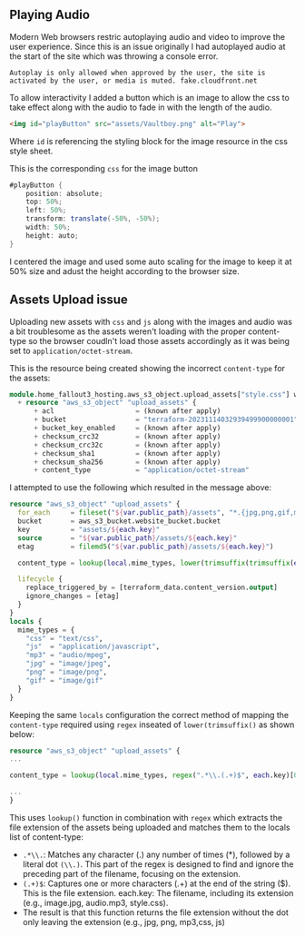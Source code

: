 ## Playing Audio
Modern Web browsers restric autoplaying audio and video to improve the user experience.
Since this is an issue originally I had autoplayed audio at the start of the site which was throwing a console error.

```
Autoplay is only allowed when approved by the user, the site is activated by the user, or media is muted. fake.cloudfront.net
```
To allow interactivity I added a button which is an image to allow the css to take effect along with the audio to fade in with the length of the audio.

```html
<img id="playButton" src="assets/Vaultboy.png" alt="Play">
```
Where `id` is referencing the styling block for the image resource in the css style sheet. 

This is the corresponding `css` for the image button
```cs
#playButton {
    position: absolute;
    top: 50%;
    left: 50%;
    transform: translate(-50%, -50%);
    width: 50%;
    height: auto;
}
```
I centered the image and used some auto scaling for the image to keep it at 50% size and adust the height according to the browser size.

## Assets Upload issue
Uploading new assets with `css` and `js` along with the images and audio was a bit troublesome as the assets weren't loading with the proper content-type so the browser coudln't load those assets accordingly as it was being set to `application/octet-stream`.

This is the resource being created showing the incorrect `content-type` for the assets:
```tf
module.home_fallout3_hosting.aws_s3_object.upload_assets["style.css"] will be created
  + resource "aws_s3_object" "upload_assets" {
      + acl                    = (known after apply)
      + bucket                 = "terraform-20231114032939499900000001"
      + bucket_key_enabled     = (known after apply)
      + checksum_crc32         = (known after apply)
      + checksum_crc32c        = (known after apply)
      + checksum_sha1          = (known after apply)
      + checksum_sha256        = (known after apply)
      + content_type           = "application/octet-stream"
```
I attempted to use the following which resulted in the message above:
```tf 
resource "aws_s3_object" "upload_assets" {
  for_each     = fileset("${var.public_path}/assets", "*.{jpg,png,gif,mp3,js,css}")
  bucket       = aws_s3_bucket.website_bucket.bucket
  key          = "assets/${each.key}"
  source       = "${var.public_path}/assets/${each.key}"
  etag         = filemd5("${var.public_path}/assets/${each.key}")

  content_type = lookup(local.mime_types, lower(trimsuffix(trimsuffix(each.key, ".gz"), ".br")), "application/octet-stream")

  lifecycle {
    replace_triggered_by = [terraform_data.content_version.output]
    ignore_changes = [etag]
  }
}
locals {
  mime_types = {
    "css" = "text/css",
    "js"  = "application/javascript",
    "mp3" = "audio/mpeg",
    "jpg" = "image/jpeg",
    "png" = "image/png",
    "gif" = "image/gif"
  }
}

```
Keeping the same `locals` configuration the correct method of mapping the  `content-type` required using `regex` inseated of `lower(trimsuffix()` as shown below:
```tf
resource "aws_s3_object" "upload_assets" {
...

content_type = lookup(local.mime_types, regex(".*\\.(.+)$", each.key)[0], "application/octet-stream")

...
}
```
This uses `lookup()` function in combination with `regex` which extracts the file extension of the assets being uploaded and matches them to the locals list of content-type:
- `.*\\.`: Matches any character (.) any number of times (*), followed by a literal dot `(\\.)`. This part of the regex is designed to find and ignore the preceding part of the filename, focusing on the extension.
-   `(.+)$`: Captures one or more characters (.+) at the end of the string ($). This is the file extension.
    each.key: The filename, including its extension (e.g., image.jpg, audio.mp3, style.css).
-   The result is that this function returns the file extension without the dot only leaving the extension (e.g., jpg, png, mp3,css, js)

